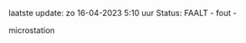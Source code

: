 laatste update: 
zo 16-04-2023  5:10   uur 
Status: FAALT - fout - 
<div class="service R">microstation</div>